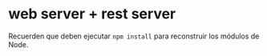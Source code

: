 # web server + rest server

Recuerden que deben ejecutar ```npm install``` para reconstruir los módulos de Node.